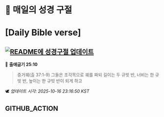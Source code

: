 # 🙏 매일의 성경 구절
# [Daily Bible verse]
## [![README에 성경구절 업데이트](https://github.com/DONGSUKA/first_test/actions/workflows/update-readme-bible.yml/badge.svg)](https://github.com/DONGSUKA/first_test/actions/workflows/update-readme-bible.yml)
<!-- START_BIBLE_VERSE -->
📖 **출애굽기 25:10**
> 증거궤(출 37:1-9) 그들은 조각목으로 궤를 짜되 길이는 두 규빗 반, 너비는 한 규빗 반, 높이는 한 규빗 반이 되게 하고

🕊️ _업데이트 시각: 2025-10-16 23:16:50 KST_
  <!-- END_BIBLE_VERSE -->
## GITHUB_ACTION
